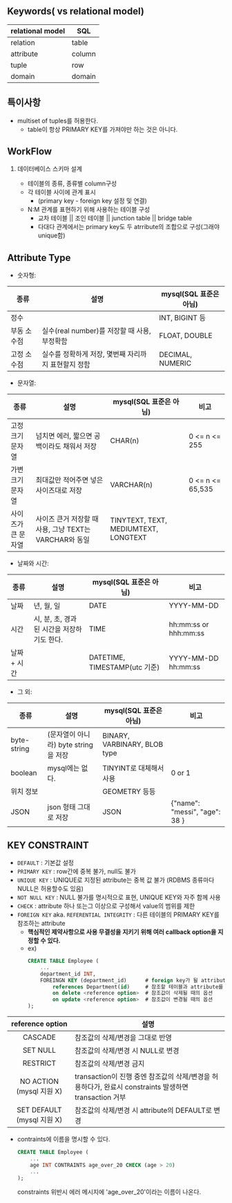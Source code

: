 ## Keywords( vs relational model)

| relational model | SQL    |
|------------------|--------|
| relation         | table  |
| attribute        | column |
| tuple            | row    |
| domain           | domain |


## 특이사항

- multiset of tuples를 허용한다.
    - table이 항상 PRIMARY KEY를 가져야만 하는 것은 아니다.


## WorkFlow

1. 데이터베이스 스키마 설계

    - 테이블의 종류, 종류별 column구성
    - 각 테이블 사이에 관계 표시
        - (primary key - foreign key 설정 및 연결)
    - N:M 관계를 표현하기 위해 사용하는 테이블 구성
        - 교차 테이블 || 조인 테이블 || junction table || bridge table
        - 다대다 관계에서는 primary key도 두 atrribute의 조합으로 구성(그래야 unique함)


## Attribute Type

- 숫자형:

| 종류        | 설명                                                | mysql(SQL 표준은 아님) |
|-------------|-----------------------------------------------------|------------------------|
| 정수        |                                                     | INT, BIGINT 등         |
| 부동 소수점 | 실수(real number)를 저장할 때 사용, 부정확함        | FLOAT, DOUBLE          |
| 고정 소수점 | 실수를 정확하게 저장, 몇번째 자리까지 표현할지 정함 | DECIMAL, NUMERIC       |

- 문자열:

| 종류               | 설명                                                   | mysql(SQL 표준은 아님)               | 비고             |
|--------------------|--------------------------------------------------------|--------------------------------------|------------------|
| 고정 크기 문자열   | 넘치면 에러, 짧으면 공백이라도 채워서 저장             | CHAR(n)                              | 0 <= n <= 255    |
| 가변 크기 문자열   | 최대값만 적어주면 넣은 사이즈대로 저장                 | VARCHAR(n)                           | 0 <= n <= 65,535 |
| 사이즈가 큰 문자열 | 사이즈 큰거 저장할 때 사용, 그냥 TEXT는 VARCHAR와 동일 | TINYTEXT, TEXT, MEDIUMTEXT, LONGTEXT |                  |

- 날짜와 시간:

| 종류        | 설명                                                   | mysql(SQL 표준은 아님)        | 비고                  |
|-------------|--------------------------------------------------------|-------------------------------|-----------------------|
| 날짜        | 년, 월, 일                                             | DATE                          | YYYY-MM-DD            |
| 시간        | 시, 분, 초, 경과된 시간을 저장하기도 한다.             | TIME                          | hh:mm:ss or hhh:mm:ss |
| 날짜 + 시간 |                                                        | DATETIME, TIMESTAMP(utc 기준) | YYYY-MM-DD hh:mm:ss   |

- 그 외:

| 종류        | 설명                                 | mysql(SQL 표준은 아님)       | 비고                          |
|-------------|--------------------------------------|------------------------------|-------------------------------|
| byte-string | (문자열이 아니라) byte string을 저장 | BINARY, VARBINARY, BLOB type |                               |
| boolean     | mysql에는 없다.                      | TINYINT로 대체해서 사용      | 0 or 1                        |
| 위치 정보   |                                      | GEOMETRY 등등                |                               |
| JSON        | json 형태 그대로 저장                | JSON                         | {"name": "messi", "age": 38 } |


## KEY CONSTRAINT

- `DEFAULT`
  : 기본값 설정
- `PRIMARY KEY`
  : row간에 중복 불가, null도 불가
- `UNIQUE KEY`
  : UNIQUE로 지정된 attribute는 중복 값 불가 (RDBMS 종류마다 NULL은 허용할수도 있음)
- `NOT NULL KEY`
  : NULL 불가를 명시적으로 표현, UNIQUE KEY와 자주 함께 사용
- `CHECK`
  : attribute 하나 또는그 이상으로 구성해서 value의 범위를 제한
- `FOREIGN KEY` aka. `REFERENTIAL INTEGRITY`
  : 다른 테이블의 PRIMARY KEY를 참조하는 attribute
    - **핵심적인 제약사항으로 사용 무결성을 지키기 위해 여러 callback option을 지정할 수 있다.**
    - ex)
      ```sql
      CREATE TABLE Employee (
          ...
          department_id INT,
          FOREINGN KEY (department_id)      # foreign key가 될 attribute를 지정
              references Department(id)     # 참조할 테이블과 attribute를 지정
              on delete <reference option>  # 참조값이 삭제될 때의 옵션
              on update <reference option>  # 참조값이 변경될 때의 옵션
      );
      ```
| reference option           | 설명                                                                                                   |
| :------------------------: | ------------------------------------------------------------------------------------------------------ |
| CASCADE                    | 참조값의 삭제/변경을 그대로 반영                                                                       |
| SET NULL                   | 참조값의 삭제/변경 시 NULL로 변경                                                                      |
| RESTRICT                   | 참조값의 삭제/변경 금지                                                                                |
| NO ACTION (mysql 지원 X)   | transaction이 진행 중엔 참조값의 삭제/변경을 허용하다가, 완료시 constraints 발생하면 transaction 거부  |
| SET DEFAULT (mysql 지원 X) | 참조값의 삭제/변경 시 attribute의 DEFAULT로 변경                                                       |


* contraints에 이름을 명시할 수 있다.

  ```sql
  CREATE TABLE Employee (
      ...
      age INT CONTRAINTS age_over_20 CHECK (age > 20)
      ...
  );
  ```
  constraints 위반시 에러 메시지에 'age_over_20'이라는 이름이 나온다.
